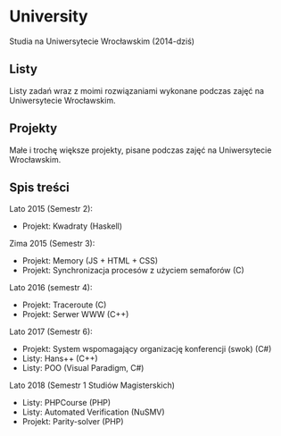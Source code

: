 # University

Studia na Uniwersytecie Wrocławskim (2014-dziś)

## Listy

Listy zadań wraz z moimi rozwiązaniami wykonane podczas zajęć na Uniwersytecie Wrocławskim.

## Projekty

Małe i trochę większe projekty, pisane podczas zajęć na Uniwersytecie Wrocławskim.

## Spis treści

Lato 2015 (Semestr 2): 

- Projekt: Kwadraty (Haskell)

Zima 2015 (Semestr 3):

- Projekt: Memory (JS + HTML + CSS)
- Projekt: Synchronizacja procesów z użyciem semaforów (C)

Lato 2016 (semestr 4):

- Projekt: Traceroute (C)
- Projekt: Serwer WWW (C++)

Lato 2017 (Semestr 6):

- Projekt: System wspomagający organizację konferencji (swok) (C#)
- Listy: Hans++ (C++)
- Listy: POO (Visual Paradigm, C#)

Lato 2018 (Semestr 1 Studiów Magisterskich)

- Listy: PHPCourse (PHP)
- Listy: Automated Verification (NuSMV)
- Projekt: Parity-solver (PHP)


